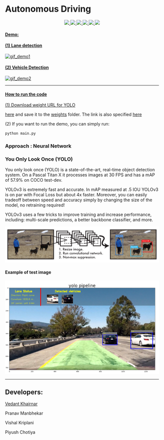 # **Autonomous Driving** 

<div align="center">
  <a href="https://github.com/badges/shields/graphs/contributors" alt="Contributors"> <img src="https://img.shields.io/github/contributors/Team-Recursion-04/Autonomous-Driving-System" />
<img src="https://img.shields.io/github/license/Team-Recursion-04/Autonomous-Driving-System">	
<img src="https://img.shields.io/github/stars/Team-Recursion-04/Autonomous-Driving-System">
<img src="https://img.shields.io/github/forks/Team-Recursion-04/Autonomous-Driving-System">
<img src="https://img.shields.io/github/issues/Team-Recursion-04/Autonomous-Driving-System">
<img src="https://img.shields.io/badge/PRs-welcome-informational">
</div>

[image8]: ./examples/yolo_1.png
[image_yolo1]: ./examples/yolo1.png
[demo1_gif]: ./examples/demo1.gif
[demo2_gif]: ./examples/demo2.gif

#### Demo:


#### **(1) Lane detection**

![gif_demo1][demo1_gif]

#### **(2) Vehicle Detection**

![gif_demo2][demo2_gif]

---


#### How to run the code

(1) Download weight URL for YOLO

[here](https://github.com/gliese581gg/YOLO_tensorflow) and save it to the [weights](weights) folder.
The link is also  specified [here](https://github.com/Team-Recursion-04/Autonomous-Driving-System/blob/master/weights/put_weights_here.txt)

(2) If you want to run the demo, you can simply run:

```sh
python main.py
```


### **Approach : Neural Network**


[//]: # (Image References)



### You Only Look Once (YOLO)

You only look once (YOLO) is a state-of-the-art, real-time object detection system. On a Pascal Titan X it processes images at 30 FPS and has a mAP of 57.9% on COCO test-dev.

YOLOv3 is extremely fast and accurate. In mAP measured at .5 IOU YOLOv3 is on par with Focal Loss but about 4x faster. Moreover, you can easily tradeoff between speed and accuracy simply by changing the size of the model, no retraining required!

YOLOv3 uses a few tricks to improve training and increase performance, including: multi-scale predictions, a better backbone classifier, and more.

![alt text][image_yolo1]


#### Example of test image
![alt text][image8]

---

## Developers:

[Vedant Khairnar](http://vedantkhairnar.ml/)

Pranav Manbhekar

Vishal Kriplani

Piyush Chotiya
